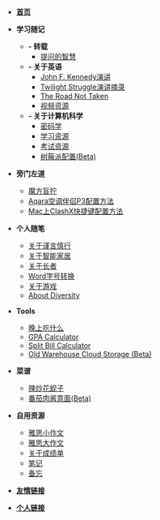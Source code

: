 <!-- docs/_sidebar.md -->
* [**首页**](/)
    <!-- * [慢慢爬](climb/)
    * [飞快地爬](climb/climbing)
    * [我不想爬](climb/IWantClimbing) -->


- **学习随记**
    * **- 转载**
        * [提问的智慧](study_Notes/forwards/ask/)
    * **- 关于英语**
        * [John F. Kennedy演讲](study_Notes/about_English/JFK_speech/)
        * [Twilight Struggle演讲摘录](study_Notes/about_English/Twilight_Struggle_speeches/)
        * [The Road Not Taken](study_Notes/about_English/Road_not_taken/)
        * [视频资源](study_Notes/about_English/three_branches_of_governments/)
    * **- 关于计算机科学**
        * [密码学](study_Notes/about_computer_science/cipher/)
        * [学习资源](study_Notes/about_computer_science/study_resources/)
        * [考试资源](study_Notes/about_computer_science/exam_resources/)
        * [树莓派配置(Beta)](study_Notes/about_computer_science/raspberry_pie/)

- **旁门左道**
    * [魔方盲拧](eat_drink_play_laugh/magic_Cube_Blindfolded/)
    <!-- * [ChatGPT用法](eat_drink_play_laugh/chatGPT_usage/) -->
    * [Aqara空调伴侣P3配置方法](eat_drink_play_laugh/Aqara_P3/)
    * [Mac上ClashX快捷键配置方法](eat_drink_play_laugh/AppleScript/)
- **个人随笔**
    * [关于谨言慎行](personal_Notes/close_zyys_mouth/)
    * [关于智能家居](personal_Notes/smart_home/)
    * [关于长者](personal_Notes/about_him/)
    * [Word字号转换](personal_Notes/font_size/)
    * [关于游戏](personal_Notes/about_game/)
    * [About Diversity](personal_Notes/about_diversity/)
- **Tools**
    * [晚上吃什么](Tools/Dinner/)
    * [GPA Calculator](Tools/GPA_calculator/)
    * [Split Bill Calculator](Tools/AA_calculator/)
    * [Old Warehouse Cloud Storage (Beta)](Tools/NetDisk/)
- **菜谱**
    * [辣炒花蚬子](Recipes/spicy_clam/)
    * [番茄肉酱意面(Beta)](Recipes/Spaghetti_with_meat_sauce/)


- **自用资源**
    * [雅思小作文](personal_resources/IELTS_writing1/)
    * [雅思大作文](personal_resources/IELTS_writing2/)
    * [关于成绩单](personal_resources/grade_report/)
    * [笔记](personal_resources/Cpp_notes/)
    * [备忘](personal_resources/Memo/)


* [**友情链接**](websites_Of_Friends/)

* [**个人链接**](websites_Of_Me/)

